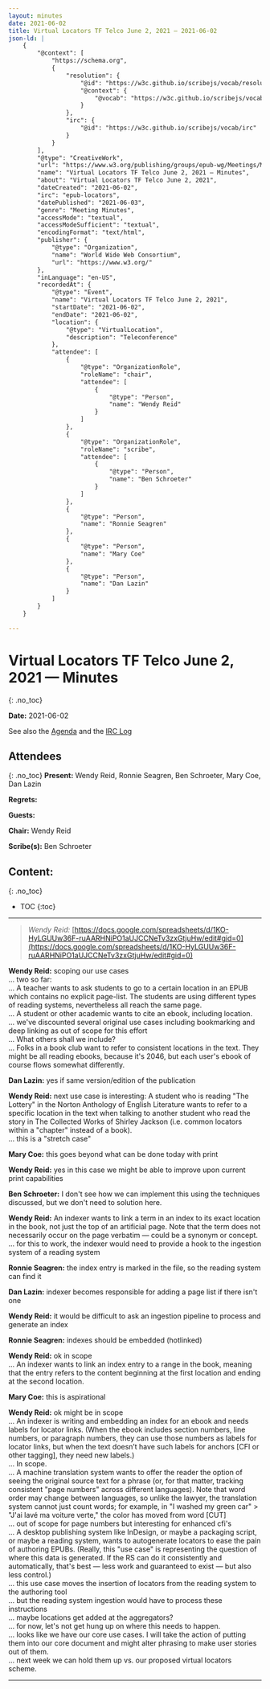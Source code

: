 ```yaml
---
layout: minutes
date: 2021-06-02
title: Virtual Locators TF Telco June 2, 2021 — 2021-06-02
json-ld: |
    {
        "@context": [
            "https://schema.org",
            {
                "resolution": {
                    "@id": "https://w3c.github.io/scribejs/vocab/resolution",
                    "@context": {
                        "@vocab": "https://w3c.github.io/scribejs/vocab/"
                    }
                },
                "irc": {
                    "@id": "https://w3c.github.io/scribejs/vocab/irc"
                }
            }
        ],
        "@type": "CreativeWork",
        "url": "https://www.w3.org/publishing/groups/epub-wg/Meetings/Minutes/2021-06-02-epub-a11y",
        "name": "Virtual Locators TF Telco June 2, 2021 — Minutes",
        "about": "Virtual Locators TF Telco June 2, 2021",
        "dateCreated": "2021-06-02",
        "irc": "epub-locators",
        "datePublished": "2021-06-03",
        "genre": "Meeting Minutes",
        "accessMode": "textual",
        "accessModeSufficient": "textual",
        "encodingFormat": "text/html",
        "publisher": {
            "@type": "Organization",
            "name": "World Wide Web Consortium",
            "url": "https://www.w3.org/"
        },
        "inLanguage": "en-US",
        "recordedAt": {
            "@type": "Event",
            "name": "Virtual Locators TF Telco June 2, 2021",
            "startDate": "2021-06-02",
            "endDate": "2021-06-02",
            "location": {
                "@type": "VirtualLocation",
                "description": "Teleconference"
            },
            "attendee": [
                {
                    "@type": "OrganizationRole",
                    "roleName": "chair",
                    "attendee": [
                        {
                            "@type": "Person",
                            "name": "Wendy Reid"
                        }
                    ]
                },
                {
                    "@type": "OrganizationRole",
                    "roleName": "scribe",
                    "attendee": [
                        {
                            "@type": "Person",
                            "name": "Ben Schroeter"
                        }
                    ]
                },
                {
                    "@type": "Person",
                    "name": "Ronnie Seagren"
                },
                {
                    "@type": "Person",
                    "name": "Mary Coe"
                },
                {
                    "@type": "Person",
                    "name": "Dan Lazin"
                }
            ]
        }
    }

---
```


# Virtual Locators TF Telco June 2, 2021 — Minutes
{: .no_toc}



**Date:** 2021-06-02

See also the [Agenda]() and the [IRC Log](https://www.w3.org/2021/06/02-epub-locators-irc.txt)

## Attendees
{: .no_toc}
**Present:** Wendy Reid, Ronnie Seagren, Ben Schroeter, Mary Coe, Dan Lazin

**Regrets:** 

**Guests:** 

**Chair:** Wendy Reid

**Scribe(s):** Ben Schroeter

## Content:
{: .no_toc}

* TOC
{:toc}
---


> *Wendy Reid:* [https://docs.google.com/spreadsheets/d/1KO-HyLGUUw36F-ruAARHNiPO1aUJCCNeTv3zxGtjuHw/edit#gid=0](https://docs.google.com/spreadsheets/d/1KO-HyLGUUw36F-ruAARHNiPO1aUJCCNeTv3zxGtjuHw/edit#gid=0)

**Wendy Reid:** scoping our use cases  
… two so far:  
… A teacher wants to ask students to go to a certain location in an EPUB which contains no explicit page-list. The students are using different types of reading systems, nevertheless all reach the same page.  
… A student or other academic wants to cite an ebook, including location.  
… we've discounted several original use cases including bookmarking and deep linking as out of scope for this effort  
… What others shall we include?  
… Folks in a book club want to refer to consistent locations in the text. They might be all reading ebooks, because it's 2046, but each user's ebook of course flows somewhat differently.  

**Dan Lazin:** yes if same version/edition of the publication  

**Wendy Reid:** next use case is interesting: A student who is reading "The Lottery" in the Norton Anthology of English Literature wants to refer to a specific location in the text when talking to another student who read the story in The Collected Works of Shirley Jackson (i.e. common locators within a "chapter" instead of a book).  
… this is a "stretch case"  

**Mary Coe:** this goes beyond what can be done today with print  

**Wendy Reid:** yes in this case we might be able to improve upon current print capabilities  

**Ben Schroeter:** I don't see how we can implement this using the techniques discussed, but we don't need to solution here.  

**Wendy Reid:** An indexer wants to link a term in an index to its exact location in the book, not just the top of an artificial page. Note that the term does not necessarily occur on the page verbatim — could be a synonym or concept.  
… for this to work, the indexer would need to provide a hook to the ingestion system of a reading system  

**Ronnie Seagren:** the index entry is marked in the file, so the reading system can find it  

**Dan Lazin:** indexer becomes responsible for adding a page list if there isn't one  

**Wendy Reid:** it would be difficult to ask an ingestion pipeline to process and generate an index  

**Ronnie Seagren:** indexes should be embedded (hotlinked)  

**Wendy Reid:** ok in scope  
… An indexer wants to link an index entry to a range in the book, meaning that the entry refers to the content beginning at the first location and ending at the second location.  

**Mary Coe:** this is aspirational  

**Wendy Reid:** ok might be in scope  
… An indexer is writing and embedding an index for an ebook and needs labels for locator links. (When the ebook includes section numbers, line numbers, or paragraph numbers, they can use those numbers as labels for locator links, but when the text doesn’t have such labels for anchors [CFI or other tagging], they need new labels.)  
… In scope.  
… A machine translation system wants to offer the reader the option of seeing the original source text for a phrase (or, for that matter, tracking consistent "page numbers" across different languages). Note that word order may change between languages, so unlike the lawyer, the translation system cannot just count words; for example, in "I washed my green car" > "J'ai lavé ma voiture verte," the color has moved from word [CUT]  
… out of scope for page numbers but interesting for enhanced cfi's  
… A desktop publishing system like InDesign, or maybe a packaging script, or maybe a reading system, wants to autogenerate locators to ease the pain of authoring EPUBs. (Really, this "use case" is representing the question of where this data is generated. If the RS can do it consistently and automatically, that's best — less work and guaranteed to exist — but also less control.)  
… this use case moves the insertion of locators from the reading system to the authoring tool  
… but the reading system ingestion would have to process these instructions  
… maybe locations get added at the aggregators?  
… for now, let's not get hung up on where this needs to happen.  
… looks like we have our core use cases. I will take the action of putting them into our core document and might alter phrasing to make user stories out of them.  
… next week we can hold them up vs. our proposed virtual locators scheme.  

---
